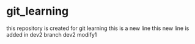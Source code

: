 git_learning
============

this repository is created for git learning
this is a new line
this new line is added in dev2 branch dev2
modify1
